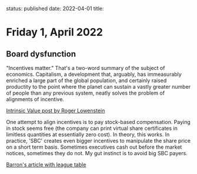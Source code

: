 status: published
date: 2022-04-01
title: 

# Friday  1, April 2022

## Board dysfunction

"Incentives matter." 
That's a two-word summary of the subject of economics.
Capitalism, a development that, arguably, has immeasurably enriched a large part of the global population, 
and certainly raised productity to the point where the planet can sustain a vastly greater number of people 
than any previous system, neatly solves the problem of alignments of incentive.

[Intrinsic Value post by Roger Lowenstein](https://rogerlowenstein.substack.com/p/corporate-excess)

One attempt to align incentives is to pay stock-based compensation.
Paying in stock seems free (the company can print virtual share certificates in limitless quantities at essentially zero cost).
In theory, this works.
In practice, 'SBC' creates even bigger incentives to manipulate the share price on a short term basis.
Sometimes executives cash out before the market notices, sometimes they do not.
My gut instinct is to avoid big SBC payers.

[Barron's article with league table](https://www.barrons.com/articles/companies-that-pay-the-most-in-stock-compensation-51603708200)